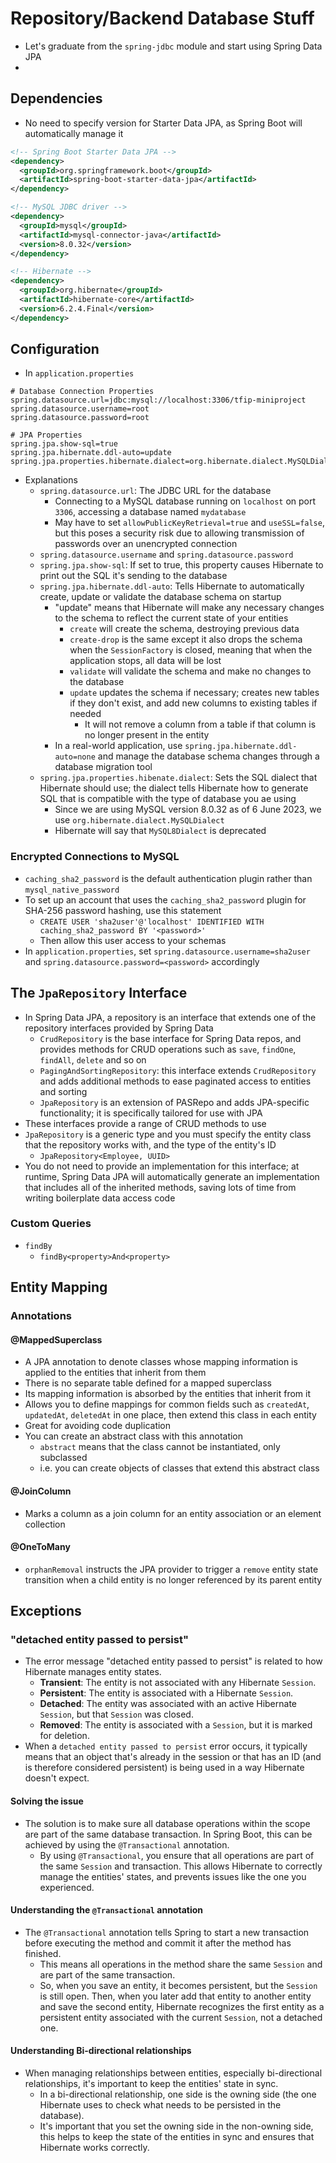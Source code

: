 # Repository/Backend Database Stuff

- Let's graduate from the `spring-jdbc` module and start using Spring Data JPA
- 

## Dependencies

- No need to specify version for Starter Data JPA, as Spring Boot will automatically manage it

```xml
<!-- Spring Boot Starter Data JPA -->
<dependency>
  <groupId>org.springframework.boot</groupId>
  <artifactId>spring-boot-starter-data-jpa</artifactId>
</dependency>

<!-- MySQL JDBC driver -->
<dependency>
  <groupId>mysql</groupId>
  <artifactId>mysql-connector-java</artifactId>
  <version>8.0.32</version>
</dependency>

<!-- Hibernate -->
<dependency>
  <groupId>org.hibernate</groupId>
  <artifactId>hibernate-core</artifactId>
  <version>6.2.4.Final</version>
</dependency>
```

## Configuration

- In `application.properties`

```text
# Database Connection Properties
spring.datasource.url=jdbc:mysql://localhost:3306/tfip-miniproject
spring.datasource.username=root
spring.datasource.password=root

# JPA Properties
spring.jpa.show-sql=true
spring.jpa.hibernate.ddl-auto=update
spring.jpa.properties.hibernate.dialect=org.hibernate.dialect.MySQLDialect
```

- Explanations
  - `spring.datasource.url`: The JDBC URL for the database
    - Connecting to a MySQL database running on `localhost` on port `3306`, accessing a database named `mydatabase`
    - May have to set `allowPublicKeyRetrieval=true` and `useSSL=false`, but this poses a security risk due to allowing transmission of passwords over an unencrypted connection
  - `spring.datasource.username` and `spring.datasource.password`
  - `spring.jpa.show-sql`: If set to true, this property causes Hibernate to print out the SQL it's sending to the database
  - `spring.jpa.hibernate.ddl-auto`: Tells Hibernate to automatically create, update or validate the database schema on startup
    - "update" means that Hibernate will make any necessary changes to the schema to reflect the current state of your entities
      - `create` will create the schema, destroying previous data
      - `create-drop` is the same except it also drops the schema when the `SessionFactory` is closed, meaning that when the application stops, all data will be lost
      - `validate` will validate the schema and make no changes to the database
      - `update` updates the schema if necessary; creates new tables if they don't exist, and add new columns to existing tables if needed
        - It will not remove a column from a table if that column is no longer present in the entity
    - In a real-world application, use `spring.jpa.hibernate.ddl-auto=none` and manage the database schema changes through a database migration tool
  - `spring.jpa.properties.hibenate.dialect`: Sets the SQL dialect that Hibernate should use; the dialect tells Hibernate how to generate SQL that is compatible with the type of database you ae using
    - Since we are using MySQL version 8.0.32 as of 6 June 2023, we use `org.hibernate.dialect.MySQLDialect`
    - Hibernate will say that `MySQL8Dialect` is deprecated

### Encrypted Connections to MySQL

- `caching_sha2_password` is the default authentication plugin rather than `mysql_native_password`
- To set up an account that uses the `caching_sha2_password` plugin for SHA-256 password hashing, use this statement
  - `CREATE USER 'sha2user'@'localhost' IDENTIFIED WITH caching_sha2_password BY '<password>'`
  - Then allow this user access to your schemas
- In `application.properties`, set `spring.datasource.username=sha2user` and `spring.datasource.password=<password>` accordingly

## The `JpaRepository` Interface

- In Spring Data JPA, a repository is an interface that extends one of the repository interfaces provided by Spring Data
  - `CrudRepository` is the base interface for Spring Data repos, and provides methods for CRUD operations such as `save`, `findOne`, `findAll`, `delete` and so on
  - `PagingAndSortingRepository`: this interface extends `CrudRepository` and adds additional methods to ease paginated access to entities and sorting
  - `JpaRepository` is an extension of PASRepo and adds JPA-specific functionality; it is specifically tailored for use with JPA
- These interfaces provide a range of CRUD methods to use
- `JpaRepository` is a generic type and you must specify the entity class that the repository works with, and the type of the entity's ID
  - `JpaRepository<Employee, UUID>`
- You do not need to provide an implementation for this interface; at runtime, Spring Data JPA will automatically generate an implementation that includes all of the inherited methods, saving lots of time from writing boilerplate data access code

### Custom Queries

- `findBy`
  - `findBy<property>And<property>`

## Entity Mapping

### Annotations

#### @MappedSuperclass

- A JPA annotation to denote classes whose mapping information is applied to the entities that inherit from them
- There is no separate table defined for a mapped superclass
- Its mapping information is absorbed by the entities that inherit from it
- Allows you to define mappings for common fields such as `createdAt`, `updatedAt`, `deletedAt` in one place, then extend this class in each entity
- Great for avoiding code duplication
- You can create an abstract class with this annotation
  - `abstract` means that the class cannot be instantiated, only subclassed
  - i.e. you can create objects of classes that extend this abstract class

#### @JoinColumn

- Marks a column as a join column for an entity association or an element collection

#### @OneToMany

- `orphanRemoval` instructs the JPA provider to trigger a `remove` entity state transition when a child entity is no longer referenced by its parent entity

## Exceptions

### "detached entity passed to persist"

- The error message "detached entity passed to persist" is related to how Hibernate manages entity states.
  - **Transient**: The entity is not associated with any Hibernate `Session`.
  - **Persistent**: The entity is associated with a Hibernate `Session`.
  - **Detached**: The entity was associated with an active Hibernate `Session`, but that `Session` was closed.
  - **Removed**: The entity is associated with a `Session`, but it is marked for deletion.
- When a `detached entity passed to persist` error occurs, it typically means that an object that's already in the session or that has an ID (and is therefore considered persistent) is being used in a way Hibernate doesn't expect.

#### Solving the issue

- The solution is to make sure all database operations within the scope are part of the same database transaction. In Spring Boot, this can be achieved by using the `@Transactional` annotation.
  - By using `@Transactional`, you ensure that all operations are part of the same `Session` and transaction. This allows Hibernate to correctly manage the entities' states, and prevents issues like the one you experienced.

#### Understanding the `@Transactional` annotation

- The `@Transactional` annotation tells Spring to start a new transaction before executing the method and commit it after the method has finished.
  - This means all operations in the method share the same `Session` and are part of the same transaction.
  - So, when you save an entity, it becomes persistent, but the `Session` is still open. Then, when you later add that entity to another entity and save the second entity, Hibernate recognizes the first entity as a persistent entity associated with the current `Session`, not a detached one.

#### Understanding Bi-directional relationships

- When managing relationships between entities, especially bi-directional relationships, it's important to keep the entities' state in sync.
  - In a bi-directional relationship, one side is the owning side (the one Hibernate uses to check what needs to be persisted in the database).
  - It's important that you set the owning side in the non-owning side, this helps to keep the state of the entities in sync and ensures that Hibernate works correctly.
